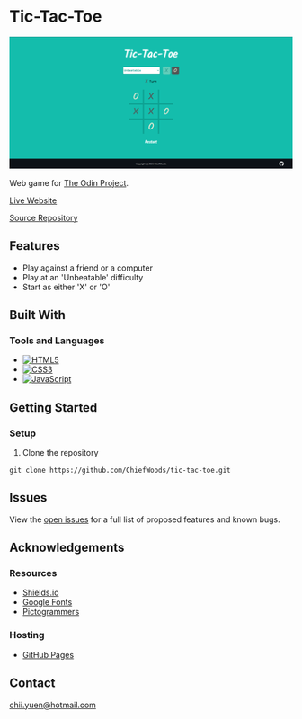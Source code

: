 # Tic-Tac-Toe

![Landing Screenshot](images/landing_screenshot.png)

Web game for [The Odin Project](https://www.theodinproject.com/).

[Live Website](https://chiefwoods.github.io/tic-tac-toe/)  

[Source Repository](https://github.com/ChiefWoods/tic-tac-toe)

## Features

- Play against a friend or a computer
- Play at an 'Unbeatable' difficulty
- Start as either 'X' or 'O'

## Built With

### Tools and Languages

- [![HTML5](https://img.shields.io/badge/HTML5-white?style=for-the-badge&logo=html5)](https://html5.org/)
- [![CSS3](https://img.shields.io/badge/CSS3-306AF1?style=for-the-badge&logo=css3)](https://www.w3.org/Style/CSS/Overview.en.html)
- [![JavaScript](https://img.shields.io/badge/Javascript-black?style=for-the-badge&logo=javascript)](https://js.org/index.html)

## Getting Started

### Setup

1. Clone the repository
```
git clone https://github.com/ChiefWoods/tic-tac-toe.git
```

## Issues

View the [open issues](https://github.com/ChiefWoods/tic-tac-toe/issues) for a full list of proposed features and known bugs.

## Acknowledgements

### Resources

- [Shields.io](https://shields.io/)
- [Google Fonts](https://fonts.google.com/)
- [Pictogrammers](https://pictogrammers.com/)

### Hosting

- [GitHub Pages](https://pages.github.com/)

## Contact

[chii.yuen@hotmail.com](mailto:chii.yuen@hotmail.com)
